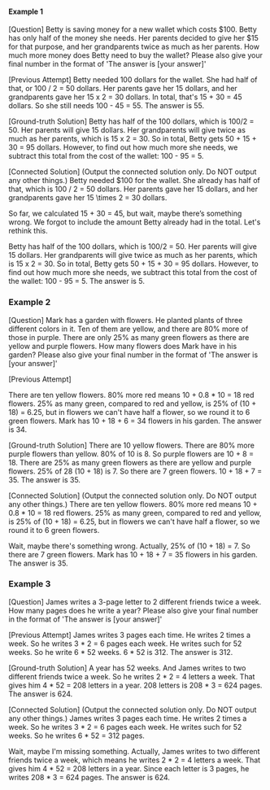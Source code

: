 #### Example 1

[Question]
Betty is saving money for a new wallet which costs $100. Betty has only half of the money she needs. Her parents decided to give her $15 for that purpose, and her grandparents twice as much as her parents. How much more money does Betty need to buy the wallet? Please also give your final number in the format of 'The answer is [your answer]'

[Previous Attempt]
Betty needed 100 dollars for the wallet. She had half of that, or 100 / 2 = 50 dollars. Her parents gave her 15 dollars, and her grandparents gave her 15 x 2 = 30 dollars. In total, that's 15 + 30 = 45 dollars. So she still needs 100 - 45 = 55. The answer is 55.

[Ground-truth Solution]
Betty has half of the 100 dollars, which is 100/2 = 50. Her parents will give 15 dollars. Her grandparents will give twice as much as her parents, which is 15 x 2 = 30. So in total, Betty gets 50 + 15 + 30 = 95 dollars. However, to find out how much more she needs, we subtract this total from the cost of the wallet: 100 - 95 = 5.

[Connected Solution] (Output the connected solution only. Do NOT output any other things.)
Betty needed $100 for the wallet. She already has half of that, which is 100 / 2 = 50 dollars. Her parents gave her 15 dollars, and her grandparents gave her 15 \times 2 = 30 dollars.

So far, we calculated 15 + 30 = 45, but wait, maybe there’s something wrong. We forgot to include the amount Betty already had in the total. Let's rethink this.

Betty has half of the 100 dollars, which is 100/2 = 50. Her parents will give 15 dollars. Her grandparents will give twice as much as her parents, which is 15 x 2 = 30. So in total, Betty gets 50 + 15 + 30 = 95 dollars. However, to find out how much more she needs, we subtract this total from the cost of the wallet: 100 - 95 = 5. The answer is 5.

### Example 2

[Question]
Mark has a garden with flowers. He planted plants of three different colors in it. Ten of them are yellow, and there are 80% more of those in purple. There are only 25% as many green flowers as there are yellow and purple flowers. How many flowers does Mark have in his garden? Please also give your final number in the format of 'The answer is [your answer]'

[Previous Attempt]

There are ten yellow flowers. 80% more red means 10 + 0.8 * 10 = 18 red flowers. 25% as many green, compared to red and yellow, is 25% of (10 + 18) = 6.25, but in flowers we can't have half a flower, so we round it to 6 green flowers. Mark has 10 + 18 + 6 = 34 flowers in his garden.
The answer is 34.

[Ground-truth Solution]
There are 10 yellow flowers. There are 80% more purple flowers than yellow. 80% of 10 is 8. So purple flowers are 10 + 8 = 18. There are 25% as many green flowers as there are yellow and purple flowers. 25% of 28 (10 + 18) is 7. So there are 7 green flowers. 10 + 18 + 7 = 35. The answer is 35.

[Connected Solution] (Output the connected solution only. Do NOT output any other things.)
There are ten yellow flowers. 80% more red means 10 + 0.8 * 10 = 18 red flowers. 25% as many green, compared to red and yellow, is 25% of (10 + 18) = 6.25, but in flowers we can't have half a flower, so we round it to 6 green flowers.

Wait, maybe there's something wrong. Actually, 25% of (10 + 18) = 7. So there are 7 green flowers. Mark has 10 + 18 + 7 = 35 flowers in his garden. The answer is 35.

### Example 3

[Question]
James writes a 3-page letter to 2 different friends twice a week.  How many pages does he write a year? Please also give your final number in the format of 'The answer is [your answer]'

[Previous Attempt]
James writes 3 pages each time. He writes 2 times a week. So he writes 3 * 2 = 6 pages each week. He writes such for 52 weeks. So he write 6 * 52 weeks. 6 * 52 is 312. The answer is 312.

[Ground-truth Solution]
A year has 52 weeks. And James writes to two different friends twice a week. So he writes 2 * 2 = 4 letters a week. That gives him 4 * 52 = 208 letters in a year. 208 letters is 208 * 3 = 624 pages. The answer is 624.

[Connected Solution] (Output the connected solution only. Do NOT output any other things.)
James writes 3 pages each time. He writes 2 times a week. So he writes 3 * 2 = 6 pages each week. He writes such for 52 weeks. So he writes 6 * 52 = 312 pages.

Wait, maybe I'm missing something. Actually, James writes to two different friends twice a week, which means he writes 2 * 2 = 4 letters a week. That gives him 4 * 52 = 208 letters in a year. Since each letter is 3 pages, he writes 208 * 3 = 624 pages. The answer is 624.
